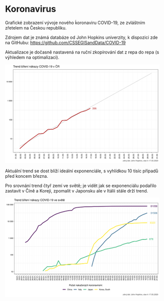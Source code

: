 # Koronavirus

Grafické zobrazení vývoje nového ḱoronaviru COVID-19, ze zvláštním zřetelem na Českou republiku.

Zdrojem dat je známá databáze od John Hopkins univerzity, k dispozici zde na GitHubu:  https://github.com/CSSEGISandData/COVID-19

Aktualizace je dočasně nastavená na ruční zkopírování dat z repa do repa (s výhledem na optimalizaci).

<p align="center">
  <img src="obrazek.png" alt="trendline"/>
</p>

Aktuální trend se dost blíží ideální exponenciále, s vyhlídkou 10 tisíc případů před koncem března.

Pro srovnání trend čtyř zemí ve světě; je vidět jak se exponenciálu podařilo zastavit v Číně a Koreji, zpomalit v Japonsku ale v Itálii stále drží trend.

<p align="center">
  <img src="cizina.png" alt="trendline"/>
</p>

